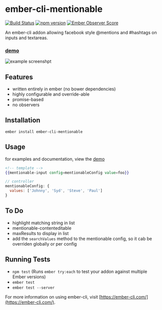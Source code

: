 # ember-cli-mentionable 
[![Build Status](https://travis-ci.org/yakmada/ember-cli-mentionable.svg?branch=master)](https://travis-ci.org/yakmada/ember-cli-mentionable) 
[![npm version](https://badge.fury.io/js/ember-cli-mentionable.svg)](https://badge.fury.io/js/ember-cli-mentionable)
[![Ember Observer Score](http://emberobserver.com/badges/ember-cli-mentionable.svg)](http://emberobserver.com/addons/ember-cli-mentionable)

An ember-cli addon allowing facebook style @mentions and #hashtags on inputs and textareas.

### [demo](https://yakmada.github.io/ember-cli-mentionable/dist/)

![example screenshpt](https://yakmada.github.io/ember-cli-mentionable/public/images/ember-cli-mentionable-demo.png)


## Features

* written entirely in ember (no bower dependencies)
* highly configurable and override-able
* promise-based 
* no observers


## Installation

```
ember install ember-cli-mentionable
```



## Usage

for examples and documentation, view the [demo](https://yakmada.github.io/ember-cli-mentionable/dist/)

```hbs
<!-- template -->
{{mentionable-input config=mentionableConfig value=foo}}
```

```javascript
// controller
mentionableConfig: {
  values: ['Johnny', 'Syd', 'Steve', 'Paul']
}
```



## To Do

* highlight matching string in list
* mentionable-contenteditable 
* maxResults to display in list
* add the `searchValues` method to the mentionable config, so it cab be overriden globally or per config



## Running Tests

* `npm test` (Runs `ember try:each` to test your addon against multiple Ember versions)
* `ember test`
* `ember test --server`


For more information on using ember-cli, visit [https://ember-cli.com/](https://ember-cli.com/).
